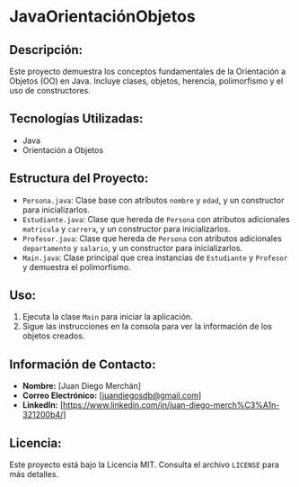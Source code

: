 # JavaOrientaciónObjetos

## Descripción:
Este proyecto demuestra los conceptos fundamentales de la Orientación a Objetos (OO) en Java. Incluye clases, objetos, herencia, polimorfismo y el uso de constructores.

## Tecnologías Utilizadas:
- Java
- Orientación a Objetos

## Estructura del Proyecto:
- `Persona.java`: Clase base con atributos `nombre` y `edad`, y un constructor para inicializarlos.
- `Estudiante.java`: Clase que hereda de `Persona` con atributos adicionales `matricula` y `carrera`, y un constructor para inicializarlos.
- `Profesor.java`: Clase que hereda de `Persona` con atributos adicionales `departamento` y `salario`, y un constructor para inicializarlos.
- `Main.java`: Clase principal que crea instancias de `Estudiante` y `Profesor` y demuestra el polimorfismo.

## Uso:
1. Ejecuta la clase `Main` para iniciar la aplicación.
2. Sigue las instrucciones en la consola para ver la información de los objetos creados.

## Información de Contacto:
- **Nombre:** [Juan Diego Merchán]
- **Correo Electrónico:** [juandiegosdb@gmail.com]
- **LinkedIn:** [https://www.linkedin.com/in/juan-diego-merch%C3%A1n-321200b4/]

## Licencia:
Este proyecto está bajo la Licencia MIT. Consulta el archivo `LICENSE` para más detalles.